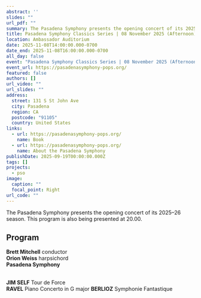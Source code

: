 ```yaml
---
abstract: ''
slides: ""
url_pdf: ""
summary: The Pasadena Symphony presents the opening concert of its 2025–26 season.
title: Pasadena Symphony Classics Series | 08 November 2025 (Afternoon)
location: Ambassador Auditorium
date: 2025-11-08T14:00:00.000-0700
date_end: 2025-11-08T16:00:00.000-0700
all_day: false
event: "Pasadena Symphony Classics Series | 08 November 2025 (Afternoon)"
event_url: https://pasadenasymphony-pops.org/
featured: false
authors: []
url_video: ""
url_slides: ""
address:
  street: 131 S St John Ave
  city: Pasadena
  region: CA
  postcode: "91105"
  country: United States
links:
  - url: https://pasadenasymphony-pops.org/
    name: Book
  - url: https://pasadenasymphony-pops.org/
    name: About the Pasadena Symphony
publishDate: 2025-09-19T00:00:00.000Z
tags: []
projects:
  - pso
image:
  caption: ""
  focal_point: Right
url_code: ""
---
```

The Pasadena Symphony presents the opening concert of its 2025–26 season. This program is also being presented at 20.00.

## Program
**Brett Mitchell** conductor<br>
**Orion Weiss** harpsichord<br>
**Pasadena Symphony**
<br><br>

**JIM SELF** Tour de Force<br>
**RAVEL** Piano Concerto in G major
**BERLIOZ** Symphonie Fantastique


